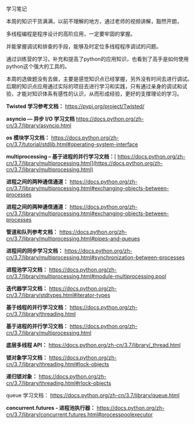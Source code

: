学习笔记

本周的知识干货满满，以前不理解的地方，通过老师的视频讲解，豁然开朗，

多线程编程是程序设计的高阶应用，一定要牢固的掌握。

并能掌握调试和排查的手段，能够及时定位多线程程序调试的问题。

通过训练营的学习，补充和提高了python的应用知识，也看到了高手是如何使用python这个强大的工具的。

本周的选做题没有去做，主要是感觉知识点已经掌握，另外没有时间去进行调试。后期的知识点应用通过实际的项目去进行学习和实践，只有通过亲身的调试和试验，才能对知识体系有感性的认识，从而形成经验，更好的支撑理论的学习。

**Twisted 学习参考文档：**
https://pypi.org/project/Twisted/

**asyncio — 异步 I/O 学习文档**
https://docs.python.org/zh-cn/3.7/library/asyncio.html

**os 模块学习文档：**
https://docs.python.org/zh-cn/3.7/tutorial/stdlib.html#operating-system-interface

**multiprocessing – 基于进程的并行学习文档：**[ https://docs.python.org/zh-cn/3.7/library/multiprocessing.html](https://docs.python.org/zh-cn/3.7/library/multiprocessing.html)

**进程之间的两种通信通道：**
https://docs.python.org/zh-cn/3.7/library/multiprocessing.html#exchanging-objects-between-processes

**进程之间的两种通信通道：**
https://docs.python.org/zh-cn/3.7/library/multiprocessing.html#exchanging-objects-between-processes

**管道和队列参考文档：**
https://docs.python.org/zh-cn/3.7/library/multiprocessing.html#pipes-and-queues

**进程间的同步学习文档：**
https://docs.python.org/zh-cn/3.7/library/multiprocessing.html#synchronization-between-processes

**进程池学习文档：**
https://docs.python.org/zh-cn/3.7/library/multiprocessing.html#module-multiprocessing.pool

**迭代器学习文档：**
https://docs.python.org/zh-cn/3.7/library/stdtypes.html#iterator-types

**基于线程的并行学习文档：**
https://docs.python.org/zh-cn/3.7/library/threading.html

**基于进程的并行学习文档：**
https://docs.python.org/zh-cn/3.7/library/multiprocessing.html

**底层多线程 API：**
https://docs.python.org/zh-cn/3.7/library/_thread.html

**锁对象学习文档：**
https://docs.python.org/zh-cn/3.7/library/threading.html#lock-objects

**递归锁对象：**
https://docs.python.org/zh-cn/3.7/library/threading.html#rlock-objects

queue 学习文档：
https://docs.python.org/zh-cn/3.7/library/queue.html

**concurrent.futures - 进程池执行器：**
https://docs.python.org/zh-cn/3.7/library/concurrent.futures.html#processpoolexecutor



